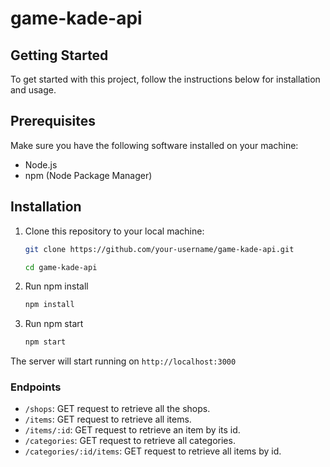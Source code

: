# game-kade-api

## Getting Started

To get started with this project, follow the instructions below for installation and usage.

## Prerequisites

Make sure you have the following software installed on your machine:

- Node.js
- npm (Node Package Manager)

## Installation

1. Clone this repository to your local machine:

   ```bash
   git clone https://github.com/your-username/game-kade-api.git

   cd game-kade-api
   ```

2. Run npm install

   ```bash
   npm install
   ```

3. Run npm start

   ```bash
   npm start
   ```

The server will start running on `http://localhost:3000`

### Endpoints

- `/shops`: GET request to retrieve all the shops.
- `/items`: GET request to retrieve all items.
- `/items/:id`: GET request to retrieve an item by its id.
- `/categories`: GET request to retrieve all categories.
- `/categories/:id/items`: GET request to retrieve all items by id.
